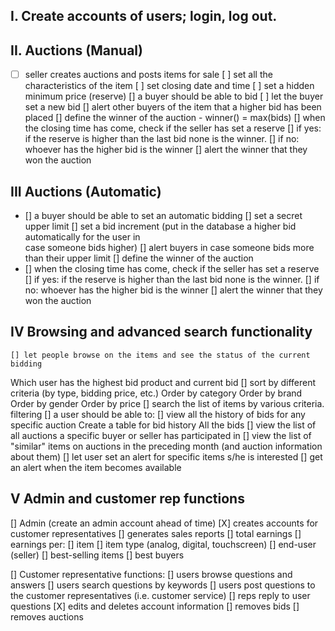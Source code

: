 ## I. Create accounts of users; login, log out.

## II. Auctions (Manual) 
- [ ] seller creates auctions and posts items for sale
	  [ ] set all the characteristics of the item
	[ ] set closing date and time
        	[ ] set a hidden minimum price (reserve)
    [] a buyer should be able to bid
	    [ ] let the buyer set a new bid
	    [] alert other buyers of the item that a higher bid has been placed 
  [] define the winner of the auction - winner() = max(bids)
	[] when the closing time has come, check if the seller has set a reserve
	    [] if yes: if the reserve is higher than the last bid none is the winner.
	    [] if no: whoever has the higher bid is the winner
		[] alert the winner that they won the auction

## III Auctions (Automatic)
- [] a buyer should be able to set an automatic bidding
    [] set a secret upper limit
	  [] set a bid increment (put in the database a higher bid automatically for the user in       
       case someone bids higher)
    	[] alert buyers in case someone bids more than their upper limit 
   [] define the winner of the auction
- [] when the closing time has come, check if the seller has set a reserve
	    [] if yes: if the reserve is higher than the last bid none is the winner.
	    [] if no: whoever has the higher bid is the winner
		[] alert the winner that they won the auction


## IV Browsing and advanced search functionality
    [] let people browse on the items and see the status of the current bidding
Which user has the highest bid 
product  and current bid
    [] sort by different criteria (by type, bidding price, etc.)
Order by category
Order by brand
Order by gender
Order by price
    [] search the list of items by various criteria.
filtering
    [] a user should be able to:
	[] view all the history of bids for any specific auction
		 Create a table for bid history 
		All the bids
    	[] view the list of all auctions a specific buyer or seller has participated in
	[] view the list of "similar" items on auctions in the preceding month (and auction information about them)
    [] let user set an alert for specific items s/he is interested 
	[] get an alert when the item becomes available


## V Admin and customer rep functions
[] Admin (create an admin account ahead of time)
	[X] creates accounts for customer representatives
    	[] generates sales reports 
		[] total earnings
		[] earnings per:
	    		[] item 
	    		[] item type (analog, digital, touchscreen)
	    		[] end-user (seller)
    		[] best-selling items
   		[] best buyers

[] Customer representative functions:
	[] users browse questions and answers
	[] users search questions by keywords
	[] users post questions to the customer representatives (i.e. customer service)
	[] reps reply to user questions
	[X] edits and deletes account information
	[] removes bids 
	[] removes auctions 

